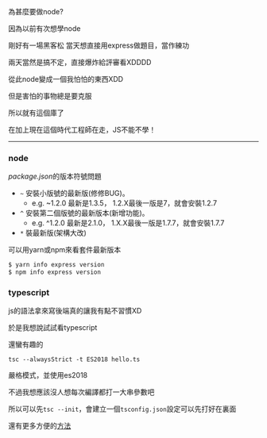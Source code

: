 為甚麼要做node?

因為以前有次想學node

剛好有一場黑客松
當天想直接用express做題目，當作練功

兩天當然是搞不定，直接爆炸給評審看XDDDD

從此node變成一個我怕怕的東西XDD

但是害怕的事物總是要克服

所以就有這個庫了

在加上現在這個時代工程師在走，JS不能不學！ 
***
### node
*package.json*的版本符號問題
* `~` 安裝小版號的最新版(修修BUG)。 
  + e.g. ~1.2.0 最新是1.3.5， 1.2.X最後一版是7，就會安裝1.2.7
* `^` 安裝第二個版號的最新版本(新增功能)。 
  - e.g. ^1.2.0 最新是2.1.0， 1.X.X最後一版是1.7.7，就會安裝1.7.7
* `*` 裝最新版(架構大改)

可以用yarn或npm來看套件最新版本

```sh
$ yarn info express version
$ npm info express version 
```

### typescript

js的語法拿來寫後端真的讓我有點不習慣XD

於是我想說試試看typescript

還蠻有趣的

    tsc --alwaysStrict -t ES2018 hello.ts
嚴格模式，並使用es2018

不過我想應該沒人想每次編譯都打一大串參數吧

所以可以先`tsc --init`，會建立一個`tsconfig.json`設定可以先打好在裏面

還有更多方便的[方法](https://www.typescriptlang.org/docs/home.html "typescript")


